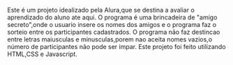 Este é um projeto idealizado pela Alura,que se destina a avaliar  o aprendizado do aluno ate aqui.
O programa é uma brincadeira de "amigo secreto",onde o usuario insere os nomes dos amigos e o programa faz o sorteio entre os participantes cadastrados.
O programa não faz destincao entre letras maiusculas e minusculas,porem nao aceita nomes vazios,o número de participantes não pode ser impar.
Este projeto foi feito utilizando HTML,CSS e Javascript.
